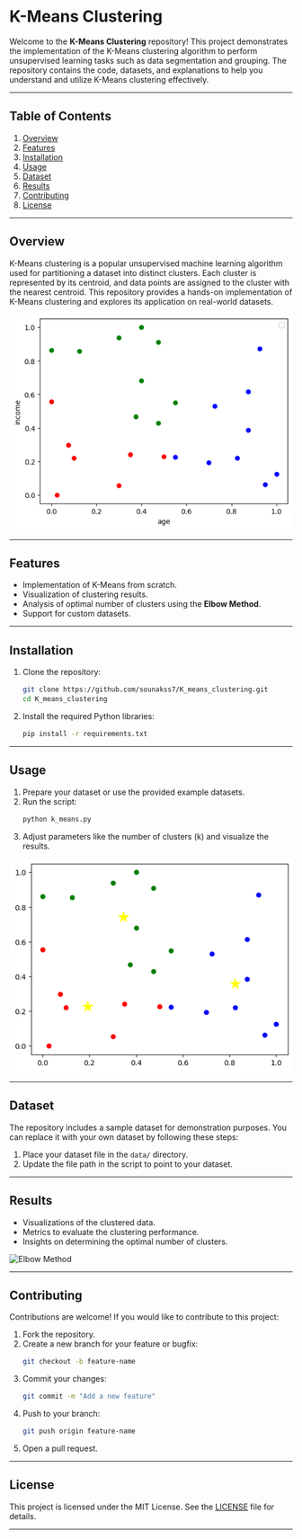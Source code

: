 # K-Means Clustering

Welcome to the **K-Means Clustering** repository! This project demonstrates the implementation of the K-Means clustering algorithm to perform unsupervised learning tasks such as data segmentation and grouping. The repository contains the code, datasets, and explanations to help you understand and utilize K-Means clustering effectively.

---

## Table of Contents

1. [Overview](#overview)
2. [Features](#features)
3. [Installation](#installation)
4. [Usage](#usage)
5. [Dataset](#dataset)
6. [Results](#results)
7. [Contributing](#contributing)
8. [License](#license)

---

## Overview

K-Means clustering is a popular unsupervised machine learning algorithm used for partitioning a dataset into distinct clusters. Each cluster is represented by its centroid, and data points are assigned to the cluster with the nearest centroid. This repository provides a hands-on implementation of K-Means clustering and explores its application on real-world datasets.

![K-Means Clustering Visualization](cluster1.png)

---

## Features

- Implementation of K-Means from scratch.
- Visualization of clustering results.
- Analysis of optimal number of clusters using the **Elbow Method**.
- Support for custom datasets.

---

## Installation

1. Clone the repository:
   ```bash
   git clone https://github.com/sounakss7/K_means_clustering.git
   cd K_means_clustering
   ```

2. Install the required Python libraries:
   ```bash
   pip install -r requirements.txt
   ```

---

## Usage

1. Prepare your dataset or use the provided example datasets.
2. Run the script:
   ```bash
   python k_means.py
   ```
3. Adjust parameters like the number of clusters (k) and visualize the results.

![Clustered Data Visualization](cluster2.png)

---

## Dataset

The repository includes a sample dataset for demonstration purposes. You can replace it with your own dataset by following these steps:

1. Place your dataset file in the `data/` directory.
2. Update the file path in the script to point to your dataset.

---

## Results

- Visualizations of the clustered data.
- Metrics to evaluate the clustering performance.
- Insights on determining the optimal number of clusters.

![Elbow Method](elbowtechnique.png)

---

## Contributing

Contributions are welcome! If you would like to contribute to this project:

1. Fork the repository.
2. Create a new branch for your feature or bugfix:
   ```bash
   git checkout -b feature-name
   ```
3. Commit your changes:
   ```bash
   git commit -m "Add a new feature"
   ```
4. Push to your branch:
   ```bash
   git push origin feature-name
   ```
5. Open a pull request.

---

## License

This project is licensed under the MIT License. See the [LICENSE](LICENSE) file for details.

---


